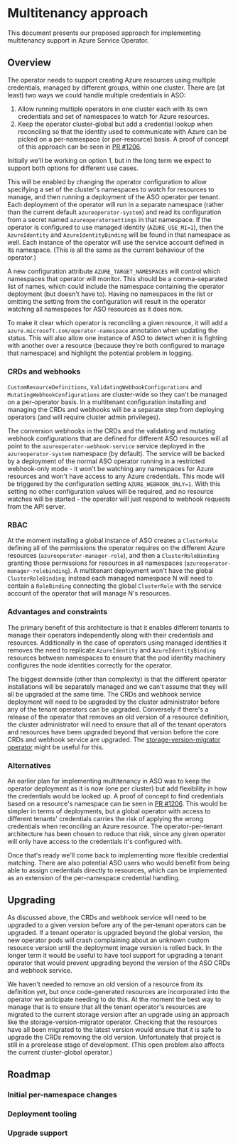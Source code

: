 # Multitenancy approach

This document presents our proposed approach for implementing multitenancy support in Azure Service Operator.

## Overview

The operator needs to support creating Azure resources using multiple credentials, managed by different groups, within one cluster. There are (at least) two ways we could handle multiple credentials in ASO:
1. Allow running multiple operators in one cluster each with its own credentials and set of namespaces to watch for Azure resources.
1. Keep the operator cluster-global but add a credential lookup when reconciling so that the identity used to communicate with Azure can be picked on a per-namespace (or per-resource) basis. A proof of concept of this approach can be seen in [PR #1206](https://github.com/Azure/azure-service-operator/pull/1206).

Initially we'll be working on option 1, but in the long term we expect to support both options for different use cases.

This will be enabled by changing the operator configuration to allow specifying a set of the cluster's namespaces to watch for resources to manage, and then running a deployment of the ASO operator per tenant.
Each deployment of the operator will run in a separate namespace (rather than the current default `azureoperator-system`) and read its configuration from a secret named `azureoperatorsettings` in that namespace.
If the operator is configured to use managed identity (`AZURE_USE_MI=1`), then the `AzureIdentity` and `AzureIdentityBinding` will be found in that namespace as well.
Each instance of the operator will use the service account defined in its namespace.
(This is all the same as the current behaviour of the operator.)

A new configuration attribute `AZURE_TARGET_NAMESPACES` will control which namespaces that operator will monitor.
This should be a comma-separated list of names, which could include the namespace containing the operator deployment (but doesn't have to).
Having no namespaces in the list or omitting the setting from the configuration will result in the operator watching all namespaces for ASO resources as it does now.

To make it clear which operator is reconciling a given resource, it will add a `azure.microsoft.com/operator-namespace` annotation when updating the status.
This will also allow one instance of ASO to detect when it is fighting with another over a resource (because they're both configured to manage that namespace) and highlight the potential problem in logging.

### CRDs and webhooks

`CustomResourceDefinitions`, `ValidatingWebhookConfigurations` and `MutatingWebhookConfigurations` are cluster-wide so they can't be managed on a per-operator basis.
In a multitenant configuration installing and managing the CRDs and webhooks will be a separate step from deploying operators (and will require cluster admin privileges).

The conversion webhooks in the CRDs and the validating and mutating webhook configurations that are defined for different ASO resources will all point to the `azureoperator-webhook-service` service deployed in the `azureoperator-system` namespace (by default).
The service will be backed by a deployment of the normal ASO operator running in a restricted webhook-only mode - it won't be watching any namespaces for Azure resources and won't have access to any Azure credentials.
This mode will be triggered by the configuration setting `AZURE_WEBHOOK_ONLY=1`.
With this setting no other configuration values will be required, and no resource watches will be started - the operator will just respond to webhook requests from the API server.

### RBAC

At the moment installing a global instance of ASO creates a `ClusterRole` defining all of the permissions the operator requires on the different Azure resources (`azureoperator-manager-role`), and then a `ClusterRoleBinding` granting those permissions for resources in all namespaces (`azureoperator-manager-rolebinding`).
A multitenant deployment won't have the global `ClusterRoleBinding`; instead each managed namespace N will need to contain a `RoleBinding` connecting the global `ClusterRole` with the service account of the operator that will manage N's resources.

### Advantages and constraints

The primary benefit of this architecture is that it enables different tenants to manage their operators independently along with their credentials and resources.
Additionally in the case of operators using managed identities it removes the need to replicate `AzureIdentity` and `AzureIdentityBinding` resources between namespaces to ensure that the pod identity machinery configures the node identities correctly for the operator.

The biggest downside (other than complexity) is that the different operator installations will be separately managed and we can't assume that they will all be upgraded at the same time.
The CRDs and webhook service deployment will need to be upgraded by the cluster administrator before any of the tenant operators can be upgraded.
Conversely if there's a release of the operator that removes an old version of a resource definition, the cluster administrator will need to ensure that all of the tenant operators and resources have been upgraded beyond that version before the core CRDs and webhook service are upgraded.
The [storage-version-migrator operator](https://github.com/kubernetes-sigs/kube-storage-version-migrator) might be useful for this.

### Alternatives

An earlier plan for implementing multitenancy in ASO was to keep the operator deployment as it is now (one per cluster) but add flexibility in how the credentials would be looked up.
A proof of concept to find credentials based on a resource's namespace can be seen in [PR #1206](https://github.com/Azure/azure-service-operator/pull/1206).
This would be simpler in terms of deployments, but a global operator with access to different tenants' credentials carries the risk of applying the wrong credentials when reconciling an Azure resource.
The operator-per-tenant architecture has been chosen to reduce that risk, since any given operator will only have access to the credentials it's configured with.

Once that's ready we'll come back to implementing more flexible credential matching.
There are also potential ASO users who would benefit from being able to assign credentials directly to resources, which can be implemented as an extension of the per-namespace credential handling.

## Upgrading

As discussed above, the CRDs and webhook service will need to be upgraded to a given version before any of the per-tenant operators can be upgraded.
If a tenant operator is upgraded beyond the global version, the new operator pods will crash complaining about an unknown custom resource version until the deployment image version is rolled back.
In the longer term it would be useful to have tool support for upgrading a tenant operator that would prevent upgrading beyond the version of the ASO CRDs and webhook service.

We haven't needed to remove an old version of a resource from its definition yet, but once code-generated resources are incorporated into the operator we anticipate needing to do this.
At the moment the best way to manage that is to ensure that all the tenant operator's resources are migrated to the current storage version after an upgrade using an approach like the storage-version-migrator operator.
Checking that the resources have all been migrated to the latest version would ensure that it is safe to upgrade the CRDs removing the old version.
Unfortunately that project is still in a prerelease stage of development.
(This open problem also affects the current cluster-global operator.)

## Roadmap

### Initial per-namespace changes

### Deployment tooling

### Upgrade support
